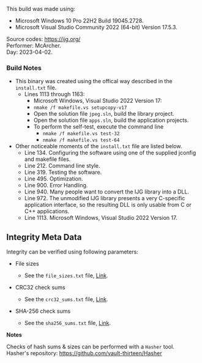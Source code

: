 This build was made using:

* Microsoft Windows 10 Pro 22H2 Build 19045.2728.
* Microsoft Visual Studio Community 2022 (64-bit) Version 17.5.3.

Source codes: https://ijg.org/  
Performer: McArcher.  
Day: 2023-04-02.  

### Build Notes

* This binary was created using the offical way described in the `install.txt` file.
	* Lines 1113 through 1163:
		* Microsoft Windows, Visual Studio 2022 Version 17:
		* `nmake /f makefile.vs setupcopy-v17`
		* Open the solution file `jpeg.sln`, build the library project.
		* Open the solution file `apps.sln`, build the application projects.
		* To perform the self-test, execute the command line
			* `nmake /f makefile.vs test-32`
			* `nmake /f makefile.vs test-64`
* Other noticeable moments of the `install.txt` file are listed below.
	* Line 134. Configuring the software using one of the supplied jconfig and makefile files.
	* Line 212. Command line style.
	* Line 319. Testing the software.
	* Line 495. Optimization.
	* Line 900. Error Handling.
	* Line 940. Many people want to convert the IJG library into a DLL.
	* Line 972. The unmodified IJG library presents a very C-specific application interface, so the resulting DLL is only usable from C or C++ applications.
	* Line 1113. Microsoft Windows, Visual Studio 2022 Version 17.

## Integrity Meta Data

Integrity can be verified using following parameters:
* File sizes
	* See the `file_sizes.txt` file, [Link](./file_sizes.txt).


* CRC32 check sums
	* See the `crc32_sums.txt` file, [Link](./crc32_sums.txt).


* SHA-256 check sums
	* See the `sha256_sums.txt` file, [Link](./sha256_sums.txt).

**Notes**

Checks of hash sums & sizes can be performed with a `Hasher` tool.  
Hasher's repository: https://github.com/vault-thirteen/Hasher
